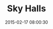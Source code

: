 ---
layout: post
title:  "Sky Halls"
number: "48"
date:   2015-02-17 08:00:30
large-image: "https://farm9.staticflickr.com/8663/16362782227_211600b01a_k.jpg"
---